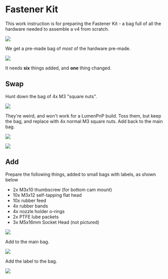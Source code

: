 # Fastener Kit

This work instruction is for preparing the Fastener Kit - a bag full of all the hardware needed to assemble a v4 from scratch.

![](img/fastener-kit.webp)

We get a pre-made bag of *most* of the hardware pre-made.

![](img/IMG_1478.webp)

It needs **six** things added, and **one** thing changed.

## Swap

Hunt down the bag of 4x M3 "square nuts".

![](img/IMG_1476.webp)

They're weird, and won't work for a LumenPnP build. Toss them, but keep the bag, and replace with 4x normal M3 square nuts. Add back to the main bag.

![](img/IMG_1479.webp)

![](img/IMG_1480.webp)

## Add

Prepare the following things, added to small bags with labels, as shown below

- 2x M3x10 thumbscrew (for bottom cam mount)
- 10x M3x12 self-tapping flat head
- 10x rubber feed
- 4x rubber bands
- 4x nozzle holder o-rings
- 2x PTFE lube packets
- 3x M5x16mm Socket Head (not pictured)

![](img/IMG_1481.webp)

Add to the main bag.

![](img/IMG_1482.webp)

Add the label to the bag.

![](img/IMG_1483.webp)